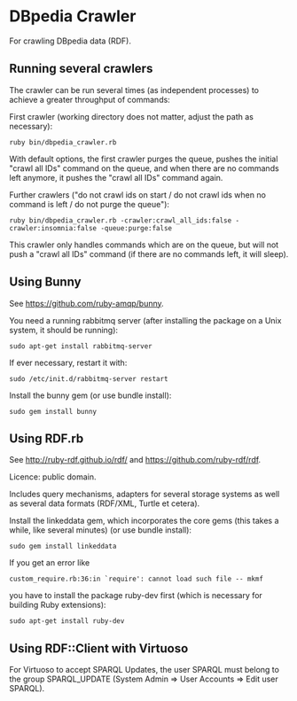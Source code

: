 # DBpedia Crawler

For crawling DBpedia data (RDF).

## Running several crawlers

The crawler can be run several times (as independent processes) to achieve a
greater throughput of commands:

First crawler (working directory does not matter, adjust the path as necessary):

	ruby bin/dbpedia_crawler.rb

With default options, the first crawler purges the queue, pushes the initial "crawl all IDs" command on the queue,
and when there are no commands left anymore, it pushes the "crawl all IDs" command again.

Further crawlers ("do not crawl ids on start / do not crawl ids when no command is left / do not purge the queue"):

	ruby bin/dbpedia_crawler.rb -crawler:crawl_all_ids:false -crawler:insomnia:false -queue:purge:false

This crawler only handles commands which are on the queue, but will not push a "crawl all IDs" command (if there 
are no commands left, it will sleep).

## Using Bunny

See https://github.com/ruby-amqp/bunny.

You need a running rabbitmq server (after installing the package on a Unix system, 
it should be running):

	sudo apt-get install rabbitmq-server

If ever necessary, restart it with:

	sudo /etc/init.d/rabbitmq-server restart

Install the bunny gem (or use bundle install):

	sudo gem install bunny

## Using RDF.rb

See http://ruby-rdf.github.io/rdf/ and https://github.com/ruby-rdf/rdf.

Licence: public domain.

Includes query mechanisms, adapters for several storage systems
as well as several data formats (RDF/XML, Turtle et cetera).

Install the linkeddata gem, which incorporates the core gems (this takes a while,
like several minutes) (or use bundle install):

	sudo gem install linkeddata 

If you get an error like 

	custom_require.rb:36:in `require': cannot load such file -- mkmf

you have to install the package ruby-dev first (which is necessary for 
building Ruby extensions):

	sudo apt-get install ruby-dev

## Using RDF::Client with Virtuoso

For Virtuoso to accept SPARQL Updates, the user SPARQL must belong to the group SPARQL_UPDATE
(System Admin => User Accounts => Edit user SPARQL).

